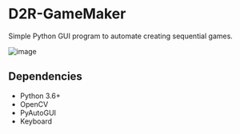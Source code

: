 # D2R-GameMaker
Simple Python GUI program to automate creating sequential games.

![image](https://user-images.githubusercontent.com/85649796/233548654-897fd2dc-5f73-4cd3-b9c8-4bc5c23cbd19.png)


## Dependencies

- Python 3.6+
- OpenCV
- PyAutoGUI
- Keyboard
